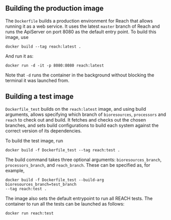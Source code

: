 Building the production image
-----------------------------
The `Dockerfile` builds a production environment for Reach that allows running
it as a web service. It uses the latest `master` branch of Reach and runs the
ApiServer on port 8080 as the default entry point. To build this image, use

```
docker build --tag reach:latest .
```

And run it as:
```
docker run -d -it -p 8080:8080 reach:latest
```
Note that `-d` runs the container in the background without blocking the
terminal it was launched from.

Building a test image
---------------------
`Dockerfile_test` builds on the `reach:latest` image, and using
build arguments, allows specifying which branch of `bioresources`,
`processors` and `reach` to check out and build. It fetches and checks out
the chosen branches, and sets build configurations to
build each system against the correct version of its dependencies. 

To build the test image, run
```
docker build -f Dockerfile_test --tag reach:test .
```
The build command takes three optional arguments: `bioresources_branch`,
`processors_branch`, and `reach_branch`. These can be specified as, for
example,
```
docker build -f Dockerfile_test --build-arg bioresources_branch=test_branch
--tag reach:test .
```

The image also sets the default entrypoint to run all REACH tests. The
container to run all the tests can be launched as follows:
```
docker run reach:test
```
